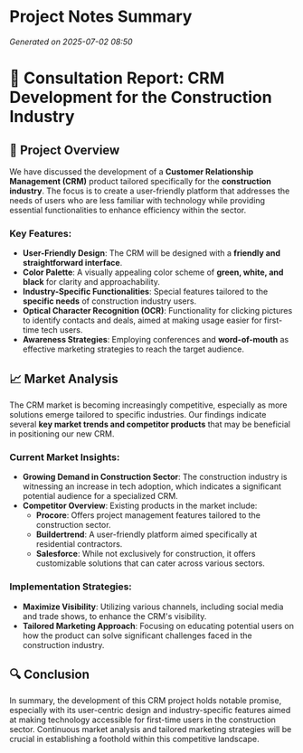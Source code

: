 # Project Notes Summary

*Generated on 2025-07-02 08:50*

# 📝 **Consultation Report: CRM Development for the Construction Industry**

## 💼 **Project Overview**
We have discussed the development of a **Customer Relationship Management (CRM)** product tailored specifically for the **construction industry**. The focus is to create a user-friendly platform that addresses the needs of users who are less familiar with technology while providing essential functionalities to enhance efficiency within the sector.

### **Key Features:**
- **User-Friendly Design**: The CRM will be designed with a **friendly and straightforward interface**.
- **Color Palette**: A visually appealing color scheme of **green, white, and black** for clarity and approachability.
- **Industry-Specific Functionalities**: Special features tailored to the **specific needs** of construction industry users.
- **Optical Character Recognition (OCR)**: Functionality for clicking pictures to identify contacts and deals, aimed at making usage easier for first-time tech users.
- **Awareness Strategies**: Employing conferences and **word-of-mouth** as effective marketing strategies to reach the target audience.

## 📈 **Market Analysis**
The CRM market is becoming increasingly competitive, especially as more solutions emerge tailored to specific industries. Our findings indicate several **key market trends and competitor products** that may be beneficial in positioning our new CRM.

### **Current Market Insights:**
- **Growing Demand in Construction Sector**: The construction industry is witnessing an increase in tech adoption, which indicates a significant potential audience for a specialized CRM.
- **Competitor Overview**: Existing products in the market include:
  - **Procore**: Offers project management features tailored to the construction sector.
  - **Buildertrend**: A user-friendly platform aimed specifically at residential contractors.
  - **Salesforce**: While not exclusively for construction, it offers customizable solutions that can cater across various sectors.
  
### **Implementation Strategies**:
- **Maximize Visibility**: Utilizing various channels, including social media and trade shows, to enhance the CRM's visibility.
- **Tailored Marketing Approach**: Focusing on educating potential users on how the product can solve significant challenges faced in the construction industry.

## 🔍 **Conclusion**
In summary, the development of this CRM project holds notable promise, especially with its user-centric design and industry-specific features aimed at making technology accessible for first-time users in the construction sector. Continuous market analysis and tailored marketing strategies will be crucial in establishing a foothold within this competitive landscape.